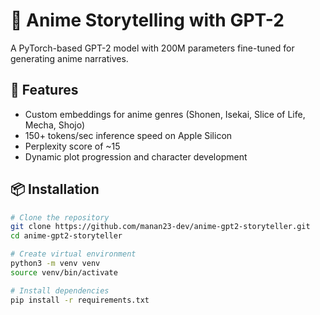 # 🎌 Anime Storytelling with GPT-2

A PyTorch-based GPT-2 model with 200M parameters fine-tuned for generating anime narratives.

## 🚀 Features

- Custom embeddings for anime genres (Shonen, Isekai, Slice of Life, Mecha, Shojo)
- 150+ tokens/sec inference speed on Apple Silicon
- Perplexity score of ~15
- Dynamic plot progression and character development

## 📦 Installation
```bash
# Clone the repository
git clone https://github.com/manan23-dev/anime-gpt2-storyteller.git
cd anime-gpt2-storyteller

# Create virtual environment
python3 -m venv venv
source venv/bin/activate

# Install dependencies
pip install -r requirements.txt